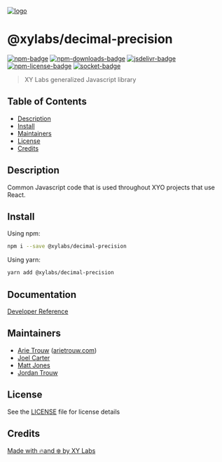 [![logo][]](https://xylabs.com)

# @xylabs/decimal-precision

[![npm-badge][]][npm-link]
[![npm-downloads-badge][]][npm-link]
[![jsdelivr-badge][]][jsdelivr-link]
[![npm-license-badge][]](LICENSE)
[![socket-badge][]][socket-link]

> XY Labs generalized Javascript library 

## Table of Contents

-   [Description](#description)
-   [Install](#install)
-   [Maintainers](#maintainers)
-   [License](#license)
-   [Credits](#credits)

## Description

Common Javascript code that is used throughout XYO projects that use React.

## Install

Using npm:

```sh
npm i --save @xylabs/decimal-precision
```

Using yarn:

```sh
yarn add @xylabs/decimal-precision
```

## Documentation
[Developer Reference](https://xylabs.github.io/sdk-js)

## Maintainers

-   [Arie Trouw](https://github.com/arietrouw) ([arietrouw.com](https://arietrouw.com))
-   [Joel Carter](https://github.com/JoelBCarter)
-   [Matt Jones](https://github.com/jonesmac)
-   [Jordan Trouw](https://github.com/jordantrouw)

## License

See the [LICENSE](LICENSE) file for license details

## Credits

[Made with 🔥and ❄️ by XY Labs](https://xylabs.com)

[logo]: https://cdn.xy.company/img/brand/XYPersistentCompany_Logo_Icon_Colored.svg

[npm-badge]: https://img.shields.io/npm/v/@xylabs/decimal-precision.svg
[npm-link]: https://www.npmjs.com/package/@xylabs/decimal-precision

[npm-downloads-badge]: https://img.shields.io/npm/dw/@xylabs/decimal-precision
[npm-license-badge]: https://img.shields.io/npm/l/@xylabs/decimal-precision

[jsdelivr-badge]: https://data.jsdelivr.com/v1/package/npm/@xylabs/decimal-precision/badge
[jsdelivr-link]: https://www.jsdelivr.com/package/npm/@xylabs/decimal-precision

[socket-badge]: https://socket.dev/api/badge/npm/package/@xylabs/decimal-precision
[socket-link]: https://socket.dev/npm/package/@xylabs/decimal-precision